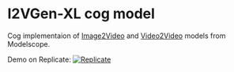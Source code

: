# I2VGen-XL cog model

Cog implementaion of [Image2Video](https://modelscope.cn/models/damo/Image-to-Video/summary) and [Video2Video](https://modelscope.cn/models/damo/Video-to-Video/summary) models from Modelscope.

Demo on Replicate: [![Replicate](https://replicate.com/cjwbw/i2vgen-xl/badge)](https://replicate.com/cjwbw/i2vgen-xl) 

